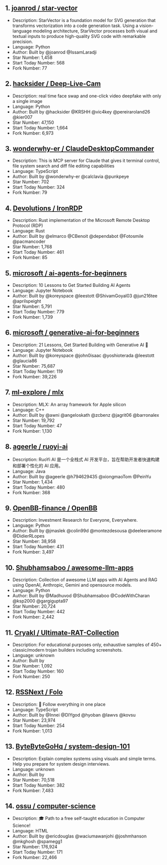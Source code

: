 ## 1. [joanrod / star-vector](https://github.com/joanrod/star-vector)
- Description: StarVector is a foundation model for SVG generation that transforms vectorization into a code generation task. Using a vision-language modeling architecture, StarVector processes both visual and textual inputs to produce high-quality SVG code with remarkable precision.
- Language: Python
- Author: Built by @joanrod @IssamLaradji
- Star Number: 1,458
- Start Today Number: 568
- Fork Number: 77

## 2. [hacksider / Deep-Live-Cam](https://github.com/hacksider/Deep-Live-Cam)
- Description: real time face swap and one-click video deepfake with only a single image
- Language: Python
- Author: Built by @hacksider @KRSHH @vic4key @pereiraroland26 @kier007
- Star Number: 47,150
- Start Today Number: 1,664
- Fork Number: 6,973

## 3. [wonderwhy-er / ClaudeDesktopCommander](https://github.com/wonderwhy-er/ClaudeDesktopCommander)
- Description: This is MCP server for Claude that gives it terminal control, file system search and diff file editing capabilities
- Language: TypeScript
- Author: Built by @wonderwhy-er @calclavia @punkpeye
- Star Number: 702
- Start Today Number: 324
- Fork Number: 79

## 4. [Devolutions / IronRDP](https://github.com/Devolutions/IronRDP)
- Description: Rust implementation of the Microsoft Remote Desktop Protocol (RDP)
- Language: Rust
- Author: Built by @elmarco @CBenoit @dependabot @Fotosmile @pacmancoder
- Star Number: 1,768
- Start Today Number: 461
- Fork Number: 85

## 5. [microsoft / ai-agents-for-beginners](https://github.com/microsoft/ai-agents-for-beginners)
- Description: 10 Lessons to Get Started Building AI Agents
- Language: Jupyter Notebook
- Author: Built by @koreyspace @leestott @ShivamGoyal03 @jun216tee @aprilspeight
- Star Number: 5,791
- Start Today Number: 779
- Fork Number: 1,739

## 6. [microsoft / generative-ai-for-beginners](https://github.com/microsoft/generative-ai-for-beginners)
- Description: 21 Lessons, Get Started Building with Generative AI 🔗
- Language: Jupyter Notebook
- Author: Built by @koreyspace @john0isaac @yoshioterada @leestott @glaucia86
- Star Number: 75,687
- Start Today Number: 119
- Fork Number: 39,226

## 7. [ml-explore / mlx](https://github.com/ml-explore/mlx)
- Description: MLX: An array framework for Apple silicon
- Language: C++
- Author: Built by @awni @angeloskath @zcbenz @jagrit06 @barronalex
- Star Number: 19,792
- Start Today Number: 47
- Fork Number: 1,130

## 8. [ageerle / ruoyi-ai](https://github.com/ageerle/ruoyi-ai)
- Description: RuoYi AI 是一个全栈式 AI 开发平台，旨在帮助开发者快速构建和部署个性化的 AI 应用。
- Language: Java
- Author: Built by @ageerle @h794629435 @xiongmaoTom @PeinYu
- Star Number: 1,434
- Start Today Number: 480
- Fork Number: 368

## 9. [OpenBB-finance / OpenBB](https://github.com/OpenBB-finance/OpenBB)
- Description: Investment Research for Everyone, Everywhere.
- Language: Python
- Author: Built by @jmaslek @colin99d @montezdesousa @deeleeramone @DidierRLopes
- Star Number: 38,958
- Start Today Number: 431
- Fork Number: 3,497

## 10. [Shubhamsaboo / awesome-llm-apps](https://github.com/Shubhamsaboo/awesome-llm-apps)
- Description: Collection of awesome LLM apps with AI Agents and RAG using OpenAI, Anthropic, Gemini and opensource models.
- Language: Python
- Author: Built by @Madhuvod @Shubhamsaboo @CodeWithCharan @ksp2000 @gargigupta97
- Star Number: 20,724
- Start Today Number: 442
- Fork Number: 2,442

## 11. [Cryakl / Ultimate-RAT-Collection](https://github.com/Cryakl/Ultimate-RAT-Collection)
- Description: For educational purposes only, exhaustive samples of 450+ classic/modern trojan builders including screenshots.
- Language: unknown
- Author: Built by
- Star Number: 1,092
- Start Today Number: 160
- Fork Number: 250

## 12. [RSSNext / Folo](https://github.com/RSSNext/Folo)
- Description: 🧡 Follow everything in one place
- Language: TypeScript
- Author: Built by @Innei @DIYgod @hyoban @lawvs @kovsu
- Star Number: 23,974
- Start Today Number: 254
- Fork Number: 1,013

## 13. [ByteByteGoHq / system-design-101](https://github.com/ByteByteGoHq/system-design-101)
- Description: Explain complex systems using visuals and simple terms. Help you prepare for system design interviews.
- Language: unknown
- Author: Built by
- Star Number: 70,518
- Start Today Number: 382
- Fork Number: 7,483

## 14. [ossu / computer-science](https://github.com/ossu/computer-science)
- Description: 🎓 Path to a free self-taught education in Computer Science!
- Language: HTML
- Author: Built by @ericdouglas @waciumawanjohi @joshmhanson @mkghosh @spamegg1
- Star Number: 176,924
- Start Today Number: 171
- Fork Number: 22,466